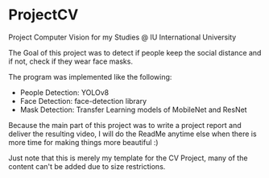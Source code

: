 # ProjectCV
Project Computer Vision for my Studies @ IU International University 

The Goal of this project was to detect if people keep the social distance and if not, check if they wear face masks. 

The program was implemented like the following:
- People Detection: YOLOv8
- Face Detection: face-detection library
- Mask Detection: Transfer Learning models of MobileNet and ResNet 


Because the main part of this project was to write a project report and deliver the resulting video, I will do the ReadMe anytime else when there is more time for making things more beautiful :)  

Just note that this is merely my template for the CV Project, many of the content can't be added due to size restrictions. 
